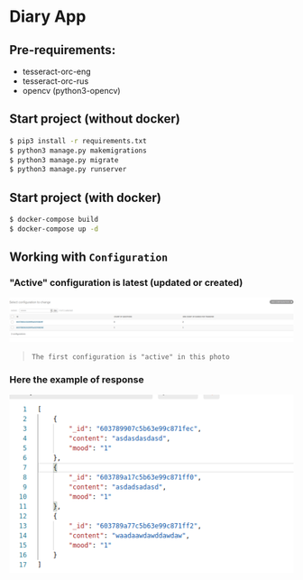 
# Diary App

## Pre-requirements:
- tesseract-orc-eng
- tesseract-orc-rus
- opencv (python3-opencv)

## Start project (without docker)
```sh
$ pip3 install -r requirements.txt
$ python3 manage.py makemigrations
$ python3 manage.py migrate
$ python3 manage.py runserver
```
## Start project (with docker)
```sh
$ docker-compose build
$ docker-compose up -d
```

## Working with `Configuration`
### "Active" configuration is latest (updated or created)
![config_admin_view](./resources/config_admin_view.png)
> `The first configuration is "active" in this photo`
### Here the example of response 
![config_admin_view](./resources/config_admin_response.png)


